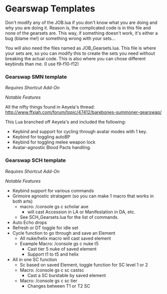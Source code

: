 # Gearswap Templates

Don't modify any of the JOB.lua if you don't know what you are doing and why you are doing it. Reason is, the complicated code is in this file and none of the gearsets are. This way, if something doesn't work, it's either a bug (blame me!) or something wrong with your sets...

You will also need the files named as JOB_Gearsets.lua. This file is where your sets are, so you can modify this to create the sets you need without breaking the actual code. This is also where you can chose different keybinds than me. (I use f9-f10-f12)

### Gearswap SMN template
*Requires Shortcut Add-On*

*Notable Features*

All the nifty things found in Aeyela's thread: http://www.ffxiah.com/forum/topic/47412/barebones-summoner-gearswap/

This Lua branched off Aeyela's and included the following:

* Keybind and support for cycling through avatar modes with 1 key.
* Keybind for toggling autoBP
* Keybind for toggling melee weapon lock
* Avatar-agnostic Blood Pacts handling.

### Gearswap SCH template
*Requires Shortcut Add-On*

*Notable Features*

* Keybind support for various commands
* Grimoire agnostic stratagem (so you can make 1 macro that works in both arts)
  - macro: /console gs c scholar aoe
    - will cast Accession in LA or Manifestation in DA, etc.
  - See SCH_Gearsets.lua for the list of commands.
* Auto Echo drops
* Refresh or DT toggle for idle set
* Cycle function to go through and save an Element 
  - All nuke/helix macro will cast saved element
  - Example Macro: /console gs c nuke t5
    - Cast tier 5 nuke of saved element
    - Support t1 to t5 and helix
* All in one SC function 
  - Sc based on saved Element, toggle function for SC level 1 or 2
  - Macro: /console gs c sc castsc
    - Cast a SC burstable by saved element
  - Macro: /console gs c sc tier
    - Changes between T1 or T2 SC

